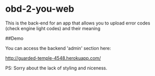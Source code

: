 obd-2-you-web
=============

This is the back-end for an app that allows you to upload error codes (check engine light codes) and their meaning

##Demo

You can access the backend 'admin' section here:

http://guarded-temple-4548.herokuapp.com/

PS: Sorry about the lack of styling and niceness.

